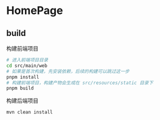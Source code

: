 # HomePage

## build

构建前端项目

```bash
# 进入前端项目目录
cd src/main/web
# 如果是首次构建，先安装依赖，后续的构建可以跳过这一步
pnpm install
# 构建前端项目，构建产物会生成在 src/resources/static 目录下
pnpm build
```

构建后端项目

```
mvn clean install
```
